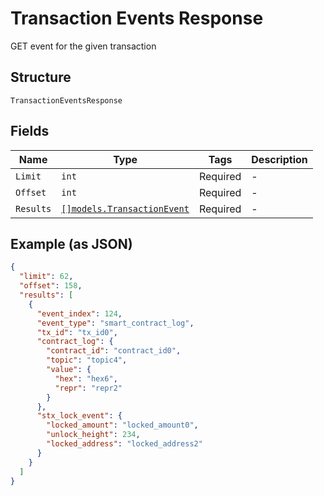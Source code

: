 # Transaction Events Response

GET event for the given transaction

## Structure

`TransactionEventsResponse`

## Fields

| Name      | Type                                                                 | Tags     | Description |
| --------- | -------------------------------------------------------------------- | -------- | ----------- |
| `Limit`   | `int`                                                                | Required | -           |
| `Offset`  | `int`                                                                | Required | -           |
| `Results` | [`[]models.TransactionEvent`](../../doc/models/transaction-event.md) | Required | -           |

## Example (as JSON)

```json
{
  "limit": 62,
  "offset": 158,
  "results": [
    {
      "event_index": 124,
      "event_type": "smart_contract_log",
      "tx_id": "tx_id0",
      "contract_log": {
        "contract_id": "contract_id0",
        "topic": "topic4",
        "value": {
          "hex": "hex6",
          "repr": "repr2"
        }
      },
      "stx_lock_event": {
        "locked_amount": "locked_amount0",
        "unlock_height": 234,
        "locked_address": "locked_address2"
      }
    }
  ]
}
```
